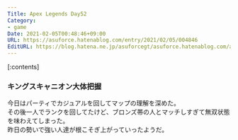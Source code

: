 ```yaml
---
Title: Apex Legends Day52
Category:
- game
Date: 2021-02-05T00:48:46+09:00
URL: https://asuforce.hatenablog.com/entry/2021/02/05/004846
EditURL: https://blog.hatena.ne.jp/asuforcegt/asuforce.hatenablog.com/atom/entry/26006613687346244
---
```


[:contents]

### キングスキャニオン大体把握

今日はパーティでカジュアルを回してマップの理解を深めた。  
その後一人でランクを回してたけど、ブロンズ帯の人とマッチしすぎて無双状態を味わえてしまった。  
昨日の勢いで強い人達が根こそぎ上がっていったようだ。
